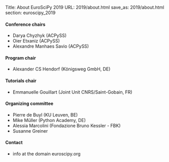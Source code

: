 Title: About EuroSciPy 2019
URL: 2019/about.html
save_as: 2019/about.html
section: euroscipy_2019


#### Conference chairs

- Darya Chyzhyk (ACPySS) 
- Oier Etxaniz (ACPySS)
- Alexandre Manhaes Savio (ACPySS)

#### Program chair

- Alexander CS Hendorf (Königsweg GmbH, DE)

#### Tutorials chair

- Emmanuelle Gouillart (Joint Unit CNRS/Saint-Gobain, FR)

#### Organizing committee

- Pierre de Buyl (KU Leuven, BE)
- Mike Müller (Python Academy, DE)
- Alessia Marcolini (Fondazione Bruno Kessler - FBK)
- Susanne Greiner

#### Contact

- info at the domain euroscipy.org
